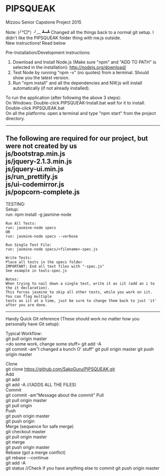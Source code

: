 # PIPSQUEAK  
Mizzou Senior Capstone Project 2015  
  
Note:  	(╯°□°）╯︵ ┻━┻  Changed all the things back to a normal git setup.  I didn't like the PIPSQUEAK folder thing with nw.js outside.  
		New instructions! Read below  
  
Pre-Installation/Development instructions:  
1. Download and Install Node.js (Make sure "npm" and "ADD TO PATH" is selected in the installation): http://nodejs.org/download/  
2. Test Node by running "npm -v" (no quotes) from a terminal.  Should show you the latest version.  
3. Run "npm install" and all the dependencies and NW.js will install automatically (if not already installed). 
  
To run the application (after following the above 3 steps):  
On Windows: Double-click PIPSQUEAK-Install.bat wait for it to install.  
			Double-click PIPSQUEAK.bat  
On all the platforms: open a terminal and type "npm start" from the project directory.  
  
-----------------------   
The following are required for our project, but were not created by us  
js/bootstrap.min.js  
js/jquery-2.1.3.min.js  
js/jquery-ui.min.js  
js/run_prettify.js  
js/ui-codemirror.js  
js/popcorn-complete.js  
-----------------------   
  
TESTING:  
	Setup:  
	run: npm install -g jasmine-node
	  
	Run All Tests:  
	run: jasmine-node specs
	OR  
	run: jasmine-node specs --verbose  
	  
	Run Single Test File:  
	run: jasmine-node specs/<filename>-spec.js
	  
	Write Tests:  
	Place all tests in the specs folder  
	IMPORTANT: End all test files with "-spec.js"  
	See example in tools-spec.js  
	  
	Notes:  
	When trying to nail down a single test, write it as iit (add an i to the it declaration).  
	This forces jasmine to skip all other tests, while you work on iit.  You can flag multiple  
	tests as iit at a time, just be sure to change them back to just 'it' after you are done.  
  
-----------------------   
Handy Quick Git reference (These should work no matter how you personally have Git setup):  

Typical Workflow:  
	git pull origin master  
	<do some work, change some stuff>
	git add -A  
	git commit -am"I changed a bunch O' stuff"
	git pull origin master
	git push origin master  

Clone  
	git clone https://github.com/SakoGuru/PIPSQUEAK.git  
Add  
	git add <filename>  
	git add -A  			//(ADDS ALL THE FILES)  
Commit  
	git commit -am"Message about the commit"
Pull  
	git pull origin master  
	git pull origin <branch name>  
Push  
	git push origin master  
	git push origin <branch name>  
Merge (sequence for safe merge)  
	git checkout master  
	git pull origin master  
	git merge <branch to be merged>  
	git push origin master  
Rebase (got a merge conflict)  
	<fix the files in conflict>
	git rebase --continue  
	git add -A  
	git status  			//Check if you have anything else to commit
	git push origin master  
